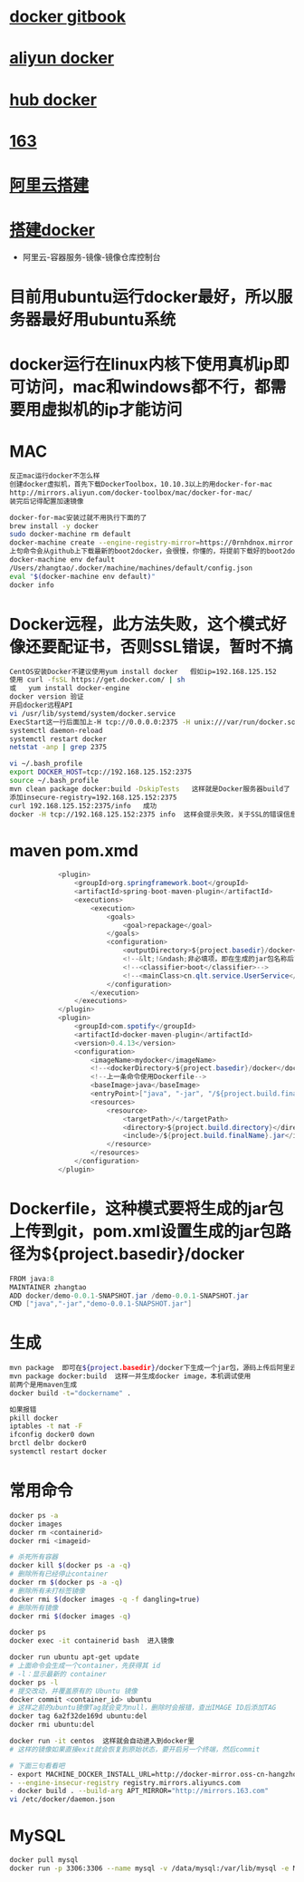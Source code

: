 # [docker gitbook](https://www.gitbook.com/book/yeasy/docker_practice/details)
# [aliyun docker](https://dev.aliyun.com/search.html)
# [hub docker](https://hub.docker.com/explore/)
# [163](https://c.163.com/hub#/m/home/)
# [阿里云搭建](https://yq.aliyun.com/articles/57265?spm=5176.100239.blogcont57276.11.Del2Z4)
# [搭建docker](http://morning.work/page/2016-01/deploying-your-own-private-docker-registry.html)
- 阿里云-容器服务-镜像-镜像仓库控制台  

# 目前用ubuntu运行docker最好，所以服务器最好用ubuntu系统
# docker运行在linux内核下使用真机ip即可访问，mac和windows都不行，都需要用虚拟机的ip才能访问
# MAC
```sh
反正mac运行docker不怎么样
创建docker虚拟机，首先下载DockerToolbox，10.10.3以上的用docker-for-mac
http://mirrors.aliyun.com/docker-toolbox/mac/docker-for-mac/
装完后记得配置加速镜像

docker-for-mac安装过就不用执行下面的了
brew install -y docker   
sudo docker-machine rm default
docker-machine create --engine-registry-mirror=https://0rnhdnox.mirror.aliyuncs.com --engine-insecure-registry=192.168.125.152：2375 -d virtualbox default
上句命令会从github上下载最新的boot2docker，会很慢，你懂的，将提前下载好的boot2docker.iso复制到提示的缓存路径下/Users/zhangtao/.docker/machine/cache/
docker-machine env default
/Users/zhangtao/.docker/machine/machines/default/config.json
eval "$(docker-machine env default)"
docker info
```
# Docker远程，此方法失败，这个模式好像还要配证书，否则SSL错误，暂时不搞
```sh
CentOS安装Docker不建议使用yum install docker   假如ip=192.168.125.152
使用 curl -fsSL https://get.docker.com/ | sh
或   yum install docker-engine
docker version 验证
开启docker远程API
vi /usr/lib/systemd/system/docker.service
ExecStart这一行后面加上-H tcp://0.0.0.0:2375 -H unix:///var/run/docker.sock 
systemctl daemon-reload
systemctl restart docker
netstat -anp | grep 2375

vi ~/.bash_profile
export DOCKER_HOST=tcp://192.168.125.152:2375
source ~/.bash_profile
mvn clean package docker:build -DskipTests   这样就是Docker服务器build了
添加insecure-registry=192.168.125.152:2375
curl 192.168.125.152:2375/info   成功
docker -H tcp://192.168.125.152:2375 info  这样会提示失败，关于SSL的错误信息，应该是证书没有配置
```
# maven pom.xmd
```java
            <plugin>
				<groupId>org.springframework.boot</groupId>
				<artifactId>spring-boot-maven-plugin</artifactId>
				<executions>
					<execution>
						<goals>
							<goal>repackage</goal>
						</goals>
						<configuration>
							<outputDirectory>${project.basedir}/docker</outputDirectory>
							<!--&lt;!&ndash;非必填项，即在生成的jar包名称后面追加该分类名称&ndash;&gt;-->
							<!--<classifier>boot</classifier>-->
							<!--<mainClass>cn.qlt.service.UserService</mainClass>-->
						</configuration>
					</execution>
				</executions>
			</plugin>
            <plugin>
                <groupId>com.spotify</groupId>
                <artifactId>docker-maven-plugin</artifactId>
                <version>0.4.13</version>
                <configuration>
                    <imageName>mydocker</imageName>
                    <!--<dockerDirectory>${project.basedir}/docker</dockerDirectory>-->
                    <!--上一条命令使用Dockerfile-->
                    <baseImage>java</baseImage>
                    <entryPoint>["java", "-jar", "/${project.build.finalName}.jar"]</entryPoint>
                    <resources>
                        <resource>
                            <targetPath>/</targetPath>
                            <directory>${project.build.directory}</directory>
                            <include>/${project.build.finalName}.jar</include>
                        </resource>
                    </resources>
                </configuration>
            </plugin>
```
# Dockerfile，这种模式要将生成的jar包上传到git，pom.xml设置生成的jar包路径为${project.basedir}/docker
```java
FROM java:8
MAINTAINER zhangtao  
ADD docker/demo-0.0.1-SNAPSHOT.jar /demo-0.0.1-SNAPSHOT.jar
CMD ["java","-jar","demo-0.0.1-SNAPSHOT.jar"]
```
# 生成
```sh
mvn package  即可在${project.basedir}/docker下生成一个jar包，源码上传后阿里云会自动生成一个镜像
mvn package docker:build  这样一并生成docker image，本机调试使用
前两个是用maven生成
docker build -t="dockername" .

如果报错
pkill docker
iptables -t nat -F
ifconfig docker0 down
brctl delbr docker0
systemctl restart docker
```
# 常用命令
```sh
docker ps -a
docker images
docker rm <containerid>
docker rmi <imageid>

# 杀死所有容器
docker kill $(docker ps -a -q)
# 删除所有已经停止container
docker rm $(docker ps -a -q)
# 删除所有未打标签镜像
docker rmi $(docker images -q -f dangling=true)
# 删除所有镜像
docker rmi $(docker images -q)

docker ps
docker exec -it containerid bash  进入镜像

docker run ubuntu apt-get update
# 上面命令会生成一个container，先获得其 id
# -l：显示最新的 container
docker ps -l
# 提交改动，并覆盖原有的 Ubuntu 镜像
docker commit <container_id> ubuntu
# 这样之前的ubuntu镜像Tag就会变为null，删除时会报错，查出IMAGE ID后添加TAG
docker tag 6a2f32de169d ubuntu:del
docker rmi ubuntu:del

docker run -it centos  这样就会自动进入到docker里
# 这样的镜像如果直接exit就会恢复到原始状态，要开启另一个终端，然后commit

# 下面三句看看吧
- export MACHINE_DOCKER_INSTALL_URL=http://docker-mirror.oss-cn-hangzhou.aliyuncs.com
- --engine-insecur-registry registry.mirrors.aliyuncs.com
- docker build . --build-arg APT_MIRROR="http://mirrors.163.com"
vi /etc/docker/daemon.json
```
# MySQL
```sh
docker pull mysql
docker run -p 3306:3306 --name mysql -v /data/mysql:/var/lib/mysql -e MYSQL_ROOT_PASSWORD=19820108 -eMYSQL_DATABASE=testDB -e MYSQL_USER=testuser -e MYSQL_PASSWORD=12345678 --restart=always -d mysql
```






